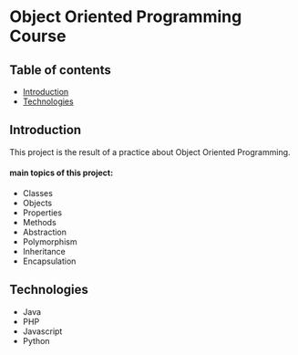# Object Oriented Programming Course
## Table of contents
* [Introduction](#introduction) 
* [Technologies](#technologies)


## Introduction
This project is the result of a practice about Object Oriented Programming. 
#### main topics of this project:
* Classes 
* Objects
* Properties
* Methods
* Abstraction
* Polymorphism
* Inheritance 
* Encapsulation


## Technologies
* Java
* PHP
* Javascript
* Python


